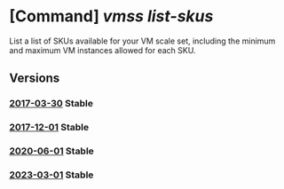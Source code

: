 # [Command] _vmss list-skus_

List a list of SKUs available for your VM scale set, including the minimum and maximum VM instances allowed for each SKU.

## Versions

### [2017-03-30](/Resources/mgmt-plane/L3N1YnNjcmlwdGlvbnMve30vcmVzb3VyY2Vncm91cHMve30vcHJvdmlkZXJzL21pY3Jvc29mdC5jb21wdXRlL3ZpcnR1YWxtYWNoaW5lc2NhbGVzZXRzL3t9L3NrdXM=/2017-03-30.xml) **Stable**

<!-- mgmt-plane /subscriptions/{}/resourcegroups/{}/providers/microsoft.compute/virtualmachinescalesets/{}/skus 2017-03-30 -->

### [2017-12-01](/Resources/mgmt-plane/L3N1YnNjcmlwdGlvbnMve30vcmVzb3VyY2Vncm91cHMve30vcHJvdmlkZXJzL21pY3Jvc29mdC5jb21wdXRlL3ZpcnR1YWxtYWNoaW5lc2NhbGVzZXRzL3t9L3NrdXM=/2017-12-01.xml) **Stable**

<!-- mgmt-plane /subscriptions/{}/resourcegroups/{}/providers/microsoft.compute/virtualmachinescalesets/{}/skus 2017-12-01 -->

### [2020-06-01](/Resources/mgmt-plane/L3N1YnNjcmlwdGlvbnMve30vcmVzb3VyY2Vncm91cHMve30vcHJvdmlkZXJzL21pY3Jvc29mdC5jb21wdXRlL3ZpcnR1YWxtYWNoaW5lc2NhbGVzZXRzL3t9L3NrdXM=/2020-06-01.xml) **Stable**

<!-- mgmt-plane /subscriptions/{}/resourcegroups/{}/providers/microsoft.compute/virtualmachinescalesets/{}/skus 2020-06-01 -->

### [2023-03-01](/Resources/mgmt-plane/L3N1YnNjcmlwdGlvbnMve30vcmVzb3VyY2Vncm91cHMve30vcHJvdmlkZXJzL21pY3Jvc29mdC5jb21wdXRlL3ZpcnR1YWxtYWNoaW5lc2NhbGVzZXRzL3t9L3NrdXM=/2023-03-01.xml) **Stable**

<!-- mgmt-plane /subscriptions/{}/resourcegroups/{}/providers/microsoft.compute/virtualmachinescalesets/{}/skus 2023-03-01 -->
